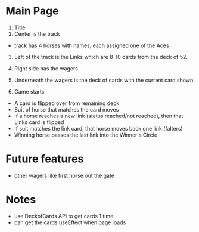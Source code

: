 # Main Page
1. Title
2. Center is the track
- track has 4 horses with names, each assigned one of the Aces
3. Left of the track is the Links which are 8-10 cards from the deck of 52.
4. Right side has the wagers
5. Underneath the wagers is the deck of cards with the current card shown

6. Game starts
- A card is flipped over from remaining deck
- Suit of horse that matches the card moves
- If a horse reaches a new link (status reached/not reached), then that Links card is flipped
- If suit matches the link card, that horse moves back one link (falters)
- Winning horse passes the last link into the Winner's Circle


# Future features
- other wagers like first horse out the gate




# Notes
- use DeckofCards API to get cards 1 time
- can get the cards useEffect when page loads
